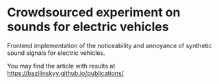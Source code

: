 Crowdsourced experiment on sounds for electric vehicles
=======
Frontend implementation of the noticeability and annoyance of synthetic sound signals for electric vehicles.

You may find the article with results at https://bazilinskyy.github.io/publications/
